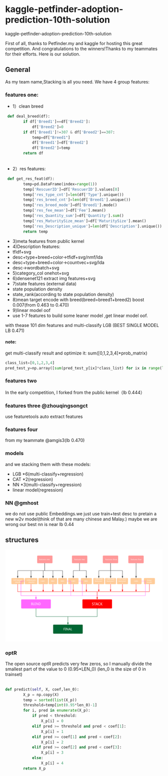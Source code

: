 # kaggle-petfinder-adoption-prediction-10th-solution
kaggle-petfinder-adoption-prediction-10th-solution


First of all, thanks to Petfinder.my and kaggle for hosting this great competition. And congratulations to the winners!Thanks to my teammates for their efforts.
Here is our solution.
## General
As my team name,Stacking is all you need.
We have 4 group features:
### features one:
* 1）clean breed
```python
 def deal_breed(df):
        if df['Breed1']==df['Breed2']:
            df['Breed2']=0
        if df['Breed1']!=307 & df['Breed2']==307:
            temp=df["Breed1"]
            df['Breed1']=df['Breed2']
            df['Breed2']=temp
        return df
    
```
* 2）res features:
```python
 def get_res_feat(df):
        temp=pd.DataFrame(index=range(1))
        temp['RescuerID']=df['RescuerID'].values[0]
        temp['res_type_cnt']=len(df['Type'].unique())
        temp['res_breed_cnt']=len(df['Breed1'].unique())
        temp['res_breed_mode']=df['Breed1'].mode()
        temp['res_fee_mean']=df['Fee'].mean()
        temp['res_Quantity_sum']=df['Quantity'].sum()
        temp['res_MaturitySize_mean']=df['MaturitySize'].mean()
        temp['res_Description_unique']=len(df['Description'].unique())
        return temp
```
* 3)meta features from  public kernel 
* 4)Description features:
* tfidf+svg
* desc+type+breed+color->tfidf+svg/nmf/lda
* desc+type+breed+color->countvec+svg/lda
* desc->wordbatch+svg
* 5)category_col onehot+svg
* 6)densenet121 extract img features+svg
* 7)state features (external data)
* state population density
* state_rank(according to state population density)
* 8)mean target encode with breed(breed=breed1+breed2) boost 0.007(from 0.463 to 0.470)
* 9)linear model oof
* use 1-7 features to build some leaner model ,get linear model oof.

with thease 101 dim features and multi-classify LGB (BEST SINGLE MODEL LB 0.471)
#### note:
get multi-classify result and optimize  it:
sum([0,1,2,3,4]*prob_matrix)
```python
class_list=[0,1,2,3,4]
pred_test_y=np.array([sum(pred_test_y[ix]*class_list) for ix in range(len(pred_test_y[:,0]))]) 
```
### features two
In the early competition, I forked from the public kernel（lb 0.444）
### features three @zhouqingsongct
use featuretools auto extract features 
### features four 
from my teammate @amgis3(lb 0.470)
### models
and we stacking them with these models:
* LGB *6(multi-classify+regression)
* CAT *2(regression)
* NN *3(multi-classify+regression)
* linear model(regression)

### NN @gmhost
we do not use public Embeddings.we just use train+test desc to pretain a new w2v model(think of that are many chinese and Malay.)
maybe we are wrong  our  best nn is near  lb 0.44 

## structures
![img](https://github.com/chizhu/kaggle-petfinder-adoption-prediction-10th-solution/blob/master/img.jpg)

### optR
The open source optR predicts very few zeros, so I manually divide the smallest part of the value to 0 (0.95*LEN_0) (len_0 is the size of 0 in trainset)
```python

def predict(self, X, coef,len_0):
        X_p = np.copy(X)
        temp = sorted(list(X_p))
        threshold=temp[int(0.95*len_0)-1]
        for i, pred in enumerate(X_p):
            if pred < threshold:
                X_p[i] = 0
            elif pred >= threshold and pred < coef[1]:
                X_p[i] = 1
            elif pred >= coef[1] and pred < coef[2]:
                X_p[i] = 2
            elif pred >= coef[2] and pred < coef[3]:
                X_p[i] = 3
            else:
                X_p[i] = 4
        return X_p
```
